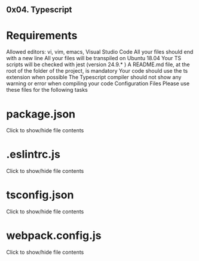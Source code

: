 ## 0x04. Typescript ##

# Requirements #
Allowed editors: vi, vim, emacs, Visual Studio Code
All your files should end with a new line
All your files will be transpiled on Ubuntu 18.04
Your TS scripts will be checked with jest (version 24.9.* )
A README.md file, at the root of the folder of the project, is mandatory
Your code should use the ts extension when possible
The Typescript compiler should not show any warning or error when compiling your code
Configuration Files
Please use these files for the following tasks

# package.json #
Click to show/hide file contents
# .eslintrc.js #
Click to show/hide file contents
# tsconfig.json #
Click to show/hide file contents
# webpack.config.js #
Click to show/hide file contents
